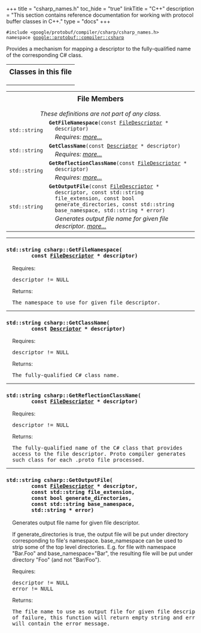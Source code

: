 +++
title = "csharp_names.h"
toc_hide = "true"
linkTitle = "C++"
description = "This section contains reference documentation for working with protocol buffer classes in C++."
type = "docs"
+++

<p><code>#include &lt;google/protobuf/compiler/csharp/csharp_names.h&gt;<br>namespace <a href="#google.protobuf.compiler">google::protobuf::compiler::csharp</a></code></p><p>Provides a mechanism for mapping a descriptor to the fully-qualified name of the corresponding C# class. </p><table width="100%"><tr><th colspan="2"><h3 style="margin-top: 4px">Classes in this file</h3></th></tr></table><table><tr><th colspan="2"><h3 style="margin-top: 4px">File Members</h3><div style="font-style: italic; font-weight: normal;">These definitions are not part of any class.</div></th></tr><tr><td style="border-right-width: 0px; text-align: right;"><code>std::string</code></td><td style="border-left-width: 0px"id="GetFileNamespace"><div style="padding-left: 16px; text-indent: -16px"><code><b>GetFileNamespace</b>(const <a href='google.protobuf.descriptor#FileDescriptor'>FileDescriptor</a> * descriptor)</code></div><div style="font-style: italic; margin-top: 4px; margin-left: 16px;">Requires:  <a href="#GetFileNamespace.details">more...</a></div></td></tr><tr><td style="border-right-width: 0px; text-align: right;"><code>std::string</code></td><td style="border-left-width: 0px"id="GetClassName"><div style="padding-left: 16px; text-indent: -16px"><code><b>GetClassName</b>(const <a href='google.protobuf.descriptor#Descriptor'>Descriptor</a> * descriptor)</code></div><div style="font-style: italic; margin-top: 4px; margin-left: 16px;">Requires:  <a href="#GetClassName.details">more...</a></div></td></tr><tr><td style="border-right-width: 0px; text-align: right;"><code>std::string</code></td><td style="border-left-width: 0px"id="GetReflectionClassName"><div style="padding-left: 16px; text-indent: -16px"><code><b>GetReflectionClassName</b>(const <a href='google.protobuf.descriptor#FileDescriptor'>FileDescriptor</a> * descriptor)</code></div><div style="font-style: italic; margin-top: 4px; margin-left: 16px;">Requires:  <a href="#GetReflectionClassName.details">more...</a></div></td></tr><tr><td style="border-right-width: 0px; text-align: right;"><code>std::string</code></td><td style="border-left-width: 0px"id="GetOutputFile"><div style="padding-left: 16px; text-indent: -16px"><code><b>GetOutputFile</b>(const <a href='google.protobuf.descriptor#FileDescriptor'>FileDescriptor</a> * descriptor, const std::string file_extension, const bool generate_directories, const std::string base_namespace, std::string * error)</code></div><div style="font-style: italic; margin-top: 4px; margin-left: 16px;">Generates output file name for given file descriptor.  <a href="#GetOutputFile.details">more...</a></div></td></tr></table> <hr><h3 id="GetFileNamespace.details"><code>std::string csharp::GetFileNamespace(<br>&nbsp;&nbsp;&nbsp;&nbsp;&nbsp;&nbsp;&nbsp;&nbsp;const <a href='google.protobuf.descriptor#FileDescriptor'>FileDescriptor</a> * descriptor)</code></h3><div style="margin-left: 16px"><p>Requires: </p><pre>descriptor != NULL</pre>
<p>Returns: </p>

<pre>The namespace to use for given file descriptor.</pre>
</div> <hr><h3 id="GetClassName.details"><code>std::string csharp::GetClassName(<br>&nbsp;&nbsp;&nbsp;&nbsp;&nbsp;&nbsp;&nbsp;&nbsp;const <a href='google.protobuf.descriptor#Descriptor'>Descriptor</a> * descriptor)</code></h3><div style="margin-left: 16px"><p>Requires: </p><pre>descriptor != NULL</pre>

<p>Returns: </p>

<pre>The fully-qualified C# class name.</pre>
</div> <hr><h3 id="GetReflectionClassName.details"><code>std::string csharp::GetReflectionClassName(<br>&nbsp;&nbsp;&nbsp;&nbsp;&nbsp;&nbsp;&nbsp;&nbsp;const <a href='google.protobuf.descriptor#FileDescriptor'>FileDescriptor</a> * descriptor)</code></h3><div style="margin-left: 16px"><p>Requires: </p><pre>descriptor != NULL</pre>

<p>Returns: </p>

<pre>The fully-qualified name of the C# class that provides
access to the file descriptor. Proto compiler generates
such class for each .proto file processed.</pre>
</div> <hr><h3 id="GetOutputFile.details"><code>std::string csharp::GetOutputFile(<br>&nbsp;&nbsp;&nbsp;&nbsp;&nbsp;&nbsp;&nbsp;&nbsp;const <a href='google.protobuf.descriptor#FileDescriptor'>FileDescriptor</a> * descriptor,<br>&nbsp;&nbsp;&nbsp;&nbsp;&nbsp;&nbsp;&nbsp;&nbsp;const std::string file_extension,<br>&nbsp;&nbsp;&nbsp;&nbsp;&nbsp;&nbsp;&nbsp;&nbsp;const bool generate_directories,<br>&nbsp;&nbsp;&nbsp;&nbsp;&nbsp;&nbsp;&nbsp;&nbsp;const std::string base_namespace,<br>&nbsp;&nbsp;&nbsp;&nbsp;&nbsp;&nbsp;&nbsp;&nbsp;std::string * error)</code></h3><div style="margin-left: 16px"><p>Generates output file name for given file descriptor. </p><p>If generate_directories is true, the output file will be put under directory corresponding to file's namespace. base_namespace can be used to strip some of the top level directories. E.g. for file with namespace "Bar.Foo" and base_namespace="Bar", the resulting file will be put under directory "Foo" (and not "Bar/Foo").</p>
<p>Requires: </p>
<pre>descriptor != NULL
error != NULL</pre>

<p>Returns: </p>

<pre>The file name to use as output file for given file descriptor. In case
of failure, this function will return empty string and error parameter
will contain the error message.</pre>

</div>
